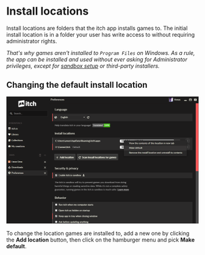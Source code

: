 # Install locations

Install locations are folders that the itch app installs games to. The initial install location is in a folder your user has write access to without requiring administrator rights.

_That's why games aren't installed to _`Program Files`_ on Windows. As a rule, the app can be installed and used without ever asking for Administrator privileges, except for _[_sandbox setup_](sandbox.md)_ or third-party installers._

## Changing the default install location

![](/assets/install-location-set-default.png)

To change the location games are installed to, add a new one by clicking the **Add location** button, then click on the hamburger menu and pick **Make default**.



